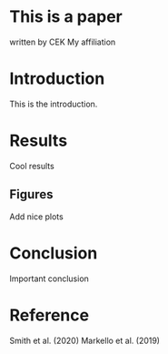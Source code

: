 # This is a paper
written by CEK
My affiliation 

# Introduction
This is the introduction.

# Results
Cool results

## Figures
Add nice plots

# Conclusion
Important conclusion

# Reference
Smith et al. (2020)
Markello et al. (2019)
